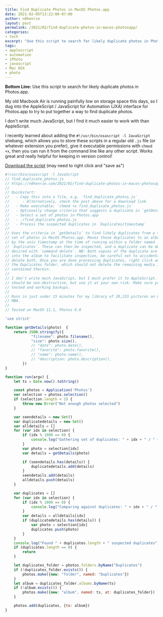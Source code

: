 ```yaml
---
title: Find Duplicate Photos in MacOS Photos.app
date: 2021-02-05T13:22:00-07:00
author: n8henrie
layout: post
permalink: /2021/02/find-duplicate-photos-in-macos-photosapp/
categories:
- tech
excerpt: "Use this script to search for likely duplicate photos in Photos.app."
tags:
- applescript
- automation
- iPhoto
- javascript
- Mac OSX
- photo
---
```

**Bottom Line:** Use this script to search for likely duplicate photos in
Photos.app.
<!--more-->

My old Macbook Air is running painfully low on storage space this days, so I
dug into the AppleScript / JavaScript for Automation (JXA) interface for
Photos.app to try to put together a way to find duplicate photos.

I don't write much JavaScript, but I find it much easier to work with than
AppleScript.

I recently learned about adding the `#!/usr/bin/osascript -l JavaScript`
shebang, which allows you to store these scripts in a regular old `.js` file
(or whatever extension you prefer), give it executable permissions with `chmod
+x`, then you can run it from the command line like any other script. Works
great and really helpful for keeping in version control!

[Download the script](/uploads/2021/02/find_duplicate_photos.js) (may need to
right click and "save as")

```javascript
#!/usr/bin/osascript -l JavaScript
// find_duplicate_photos.js
// https://n8henrie.com/2021/02/find-duplicate-photos-in-macos-photosapp/
//
// Quickstart:
//   - Copy this into a file, e.g. `find_duplicate_photos.js`
//      - Alternatively, check the post above for a download link
//   - Make executable: `chmod +x find_duplicate_photos.js`
//   - Optionally change criteria that suggests a duplicate in `getDetails`
//   - Select a set of photos in Photos.app
//   - ./find_duplicate_photos.js
//   - Process the suspected duplicates in `Duplicates/timestamp`
//
// Uses the criteria in `getDetails` to find likely duplicates from a selected
// set of photos in MacOS Photos.app. Moves those duplicates to an album named
// by the unix timestamp at the time of running within a folder named
// `Duplicates`. These can then be inspected, and a duplicate can be deleted if
// desired with `command delete`. NB: Both copies of the duplicate are put
// into the album to facilitate inspection, be careful not to accidentally
// delete both. Once you are done processing duplicates, right click and delete
// the Duplicates folder, which should not delete the remaining media items
// contained therein.
//
// I don't write much JavaScript, but I much prefer it to AppleScript. This
// should be non-destructive, but use it at your own risk. Make sure you have
// tested and working backups.
//
// Runs in just under 15 minutes for my library of 20,233 pictures on my 2014
// MBA.
//
// Tested on MacOS 11.1, Photos 6.0

'use strict'

function getDetails(photo)  {
    return JSON.stringify({
            "filename": photo.filename(),
            "size": photo.size(),
            // "date": photo.date(),
            // "favorite": photo.favorite(),
            // "name": photo.name(),
            // "description: photo.description(),
        })
}

function run(argv) {
    let ts = Date.now().toString()

    const photos = Application('Photos')
    var selection = photos.selection()
    if (selection.length < 2) {
        throw new Error("Not enough photos selected")
    }

    var seendetails = new Set()
    var duplicatedetails = new Set()
    var alldetails = []
    for (var idx in selection) {
        if (idx % 1000 == 0) {
            console.log("Gathering set of duplicates: " + idx + " / " + selection.length)
        }
        var photo = selection[idx]
        var details = getDetails(photo)

        if (seendetails.has(details)) {
            duplicatedetails.add(details)
        }
        seendetails.add(details)
        alldetails.push(details)
    }

    var duplicates = []
    for (var idx in selection) {
        if (idx % 1000 == 0) {
            console.log("Comparing against duplicates: " + idx + " / " + selection.length)
        }
        var details = alldetails[idx]
        if (duplicatedetails.has(details)) {
            var photo = selection[idx]
            duplicates.push(photo)
        }
    }
    console.log("Found " + duplicates.length + " suspected duplicates")
    if (duplicates.length == 0) {
        return
    }

    let duplicates_folder = photos.folders.byName("Duplicates")
    if (!duplicates_folder.exists()) {
        photos.make({new: "folder", named: "Duplicates"})
    }
    let album = duplicates_folder.albums.byName(ts)
    if (!album.exists()) {
        photos.make({new: "album", named: ts, at: duplicates_folder})
    }

    photos.add(duplicates, {to: album})
}
```
